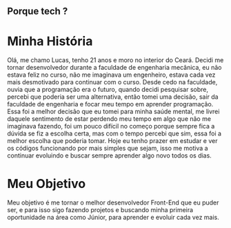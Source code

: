 ## Porque tech ?

# Minha História 
Olá, me chamo Lucas, tenho 21 anos e moro no interior do Ceará. Decidi me tornar desenvolvedor durante a faculdade de engenharia mecânica, eu não estava feliz no curso, não me imaginava um engenheiro, estava cada vez mais desmotivado para continuar com o curso. Desde cedo na faculdade, ouvia que a programação era o futuro, quando decidi pesquisar sobre, percebi que poderia ser uma alternativa, então tomei uma decisão, sair da faculdade de engenharia e focar meu tempo em aprender programação. Essa foi a melhor decisão que eu tomei para minha saúde mental, me livrei daquele sentimento de estar perdendo meu tempo em algo que não me imaginava fazendo, foi um pouco difícil no começo porque sempre fica a dúvida se fiz a escolha certa, mas com o tempo percebi que sim, essa foi a melhor escolha que poderia tomar. Hoje eu tenho prazer em estudar e ver os códigos funcionando por mais simples que sejam, isso me motiva a continuar evoluindo e buscar sempre aprender algo novo todos os dias.

# Meu Objetivo 

Meu objetivo é me tornar o melhor desenvolvedor Front-End que eu puder ser, e para isso sigo fazendo projetos e buscando minha primeira oportunidade na área como Júnior, para aprender e evoluir cada vez mais.